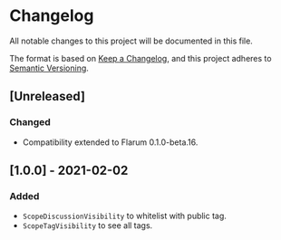 # Changelog
All notable changes to this project will be documented in this file.

The format is based on [Keep a Changelog](https://keepachangelog.com/en/1.0.0/),
and this project adheres to [Semantic Versioning](https://semver.org/spec/v2.0.0.html).

## [Unreleased]
### Changed
- Compatibility extended to Flarum 0.1.0-beta.16.

## [1.0.0] - 2021-02-02
### Added
- `ScopeDiscussionVisibility` to whitelist with public tag.
- `ScopeTagVisibility` to see all tags.
